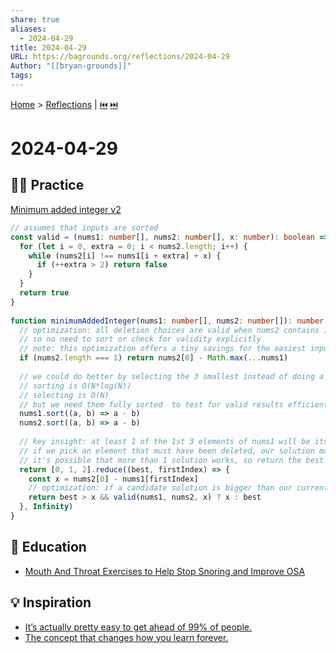 ```yaml
---
share: true
aliases:
  - 2024-04-29
title: 2024-04-29
URL: https://bagrounds.org/reflections/2024-04-29
Author: "[[bryan-grounds]]"
tags: 
---
```

[Home](../index.md) > [Reflections](./index.md) | [⏮️](./2024-04-28.md) [⏭️](./2024-05-01.md)  
# 2024-04-29  
## 🏋🏻 Practice  
[Minimum added integer v2](https://leetcode.com/problems/find-the-integer-added-to-array-ii)  
```ts  
// assumes that inputs are sorted  
const valid = (nums1: number[], nums2: number[], x: number): boolean => {  
  for (let i = 0, extra = 0; i < nums2.length; i++) {  
    while (nums2[i] !== nums1[i + extra] + x) {  
      if (++extra > 2) return false  
    }  
  }  
  return true  
}  
  
function minimumAddedInteger(nums1: number[], nums2: number[]): number {  
  // optimization: all deletion choices are valid when nums2 contains 1 element  
  // so no need to sort or check for validity explicitly  
  // note: this optimization offers a tiny savings for the easiest inputs, so the cost if maintaining this code is probably greater than the value of keeping it  
  if (nums2.length === 1) return nums2[0] - Math.max(...nums1)  
  
  // we could do better by selecting the 3 smallest instead of doing a full sort  
  // sorting is O(N*log(N))  
  // selecting is O(N)  
  // but we need them fully sorted  to test for valid results efficiently  
  nums1.sort((a, b) => a - b)  
  nums2.sort((a, b) => a - b)  
  
  // key insight: at least 1 of the 1st 3 elements of nums1 will be its minimum after deleting 2 elements  
  // if we pick an element that must have been deleted, our solution may be invalid, so we test for validity  
  // it's possible that more than 1 solution works, so return the best valid solution  
  return [0, 1, 2].reduce((best, firstIndex) => {  
    const x = nums2[0] - nums1[firstIndex]  
    // optimization: if a candidate solution is bigger than our currently best valid solution, we won't use it, so don't waste time checking if it's valid  
    return best > x && valid(nums1, nums2, x) ? x : best  
  }, Infinity)  
}  
```  
  
## 🧠 Education  
- [Mouth And Throat Exercises to Help Stop Snoring and Improve OSA](../articles/mouth-and-throat-exercises-to-help-stop-snoring-and-improve-osa.md)  
  
## 💡 Inspiration  
- [It’s actually pretty easy to get ahead of 99% of people.](../videos/it-is-actually-pretty-easy-to-get-ahead-of-99-percent-of%20people.md)  
- [The concept that changes how you learn forever.](../videos/the-concept-that-changes-how-you-learn-forever.md)  

